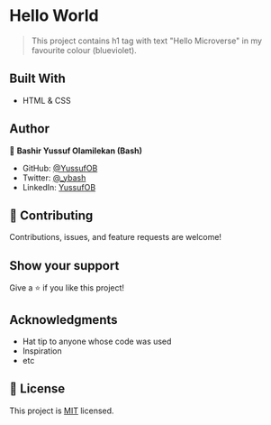 

# Hello World

> This project contains h1 tag with text "Hello Microverse" in my favourite colour (blueviolet).


## Built With

- HTML & CSS


## Author

👤 **Bashir Yussuf Olamilekan (Bash)**

- GitHub: [@YussufOB](https://github.com/YussufOB)
- Twitter: [@_ybash](https://twitter.com/_ybash)
- LinkedIn: [YussufOB](https://linkedin.com/in/YussufOB)


## 🤝 Contributing

Contributions, issues, and feature requests are welcome!

## Show your support

Give a ⭐️ if you like this project!

## Acknowledgments

- Hat tip to anyone whose code was used
- Inspiration
- etc

## 📝 License

This project is [MIT](./MIT.md) licensed.
